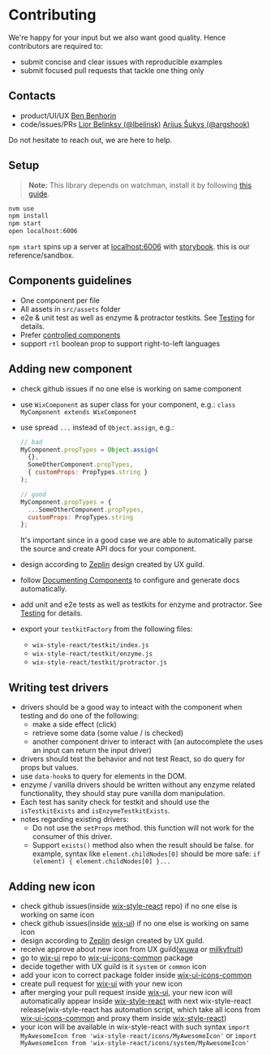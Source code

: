 # Contributing

We're happy for your input but we also want good quality. Hence contributors are required to:

* submit concise and clear issues with reproducible examples
* submit focused pull requests that tackle one thing only

## Contacts

* product/UI/UX [Ben Benhorin](https://wix.slack.com/messages/@benb)
* code/issues/PRs [Lior Belinksy (@lbelinsk)](https://github.com/lbelinsk) [Arijus Šukys (@argshook)](https://github.com/argshook)

Do not hesitate to reach out, we are here to help.

## Setup

> __Note:__ This library depends on watchman, install it by following [this guide](https://facebook.github.io/watchman/docs/install.html).

```sh
nvm use
npm install
npm start
open localhost:6006
```

`npm start` spins up a server at [localhost:6006](http://localhost:6006) with [storybook](https://storybook.js.org/). this is our reference/sandbox.

## Components guidelines

* One component per file
* All assets in `src/assets` folder
* e2e & unit test as well as enzyme & protractor testkits. See [Testing](https://wix-wix-style-react.surge.sh/?selectedKind=Introduction&selectedStory=Testing&full=0&down=0&left=1&panelRight=0) for details.
* Prefer [controlled components](https://goshakkk.name/controlled-vs-uncontrolled-inputs-react/)
* support `rtl` boolean prop to support right-to-left languages

## Adding new component

* check github issues if no one else is working on same component
* use `WixComponent` as super class for your component, e.g.: `class MyComponent extends WixComponent`
* use spread `...` instead of `Object.assign`, e.g.:

    ```js
    // bad
    MyComponent.propTypes = Object.assign(
      {},
      SomeOtherComponent.propTypes,
      { customProps: PropTypes.string }
    );

    // good
    MyComponent.propTypes = {
      ...SomeOtherComponent.propTypes,
      customProps: PropTypes.string
    };
    ```

    It's important since in a good case we are able to automatically parse the source and create API docs for your component.

* design according to [Zeplin](https://app.zeplin.io/project/5864e02695b5754a69f56150) design created by UX guild.
* follow [Documenting Components](https://wix-wix-style-react.surge.sh/?selectedKind=Introduction&selectedStory=Documenting%20components&full=0&down=0&left=1&panelRight=0) to configure and generate docs automatically.
* add unit and e2e tests as well as testkits for enzyme and protractor. See [Testing](https://wix-wix-style-react.surge.sh/?selectedKind=Introduction&selectedStory=Testing&full=0&down=0&left=1&panelRight=0) for details.
* export your `testkitFactory` from the following files:
    * `wix-style-react/testkit/index.js`
    * `wix-style-react/testkit/enzyme.js`
    * `wix-style-react/testkit/protractor.js`

## Writing test drivers
* drivers should be a good way to inteact with the component when testing and do one of the following:
  * make a side effect (click)
  * retrieve some data (some value / is checked)
  * another component driver to interact with (an autocomplete the uses an input can return the input driver)
* drivers should test the behavior and not test React, so do query for props but values.
* use `data-hook`s to query for elements in the DOM.
* enzyme / vanilla drivers should be written without any enzyme related functionality, they should stay pure vanilla dom manipulation.
* Each test has sanity check for testkit and should use the `isTestkitExists` and `isEnzymeTestkitExists`.
* notes regarding existing drivers:
  * Do not use the `setProps` method. this function will not work for the consumer of this driver.
  * Support `exists()` method also when the result should be false. for example, syntax like `element.childNodes[0]` should be more safe: `if (element) { element.childNodes[0] }...`



## Adding new icon

* check github issues(inside [wix-style-react](https://github.com/wix/wix-style-react) repo) if no one else is working on same icon
* check github issues(inside [wix-ui](https://github.com/wix/wix-ui)) if no one else is working on same icon
* design according to [Zeplin](https://app.zeplin.io/project/5864e02695b5754a69f56150) design created by UX guild.
* receive approve about new icon from UX guild([wuwa](https://github.com/wuwa) or [milkyfruit](https://github.com/milkyfruit))
* go to [wix-ui](https://github.com/wix/wix-ui) repo to [wix-ui-icons-common](https://github.com/wix/wix-ui/tree/master/packages/wix-ui-icons-common) package
* decide together with UX guild is it `system` or `common` icon
* add your icon to correct package folder inside [wix-ui-icons-common](https://github.com/wix/wix-ui/tree/master/packages/wix-ui-icons-common)
* create pull request for [wix-ui](https://github.com/wix/wix-ui) with your new icon
* after merging your pull request inside [wix-ui](https://github.com/wix/wix-ui), your new icon will automatically appear inside [wix-style-react](https://github.com/wix/wix-style-react) with next wix-style-react release(wix-style-react has automation script, which take all icons from [wix-ui-icons-common](https://github.com/wix/wix-ui/tree/master/packages/wix-ui-icons-common) and proxy them inside [wix-style-react](https://github.com/wix/wix-style-react))
* your icon will be available in wix-style-react with such syntax `import MyAwesomeIcon from 'wix-style-react/icons/MyAwesomeIcon'` or `import MyAwesomeIcon from 'wix-style-react/icons/system/MyAwesomeIcon'`
